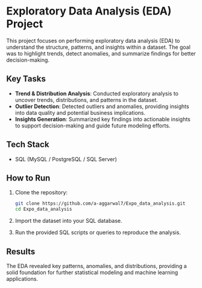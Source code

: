 # Exploratory Data Analysis (EDA) Project

This project focuses on performing exploratory data analysis (EDA) to understand the structure, patterns, and insights within a dataset. The goal was to highlight trends, detect anomalies, and summarize findings for better decision-making.

## Key Tasks

* **Trend & Distribution Analysis**: Conducted exploratory analysis to uncover trends, distributions, and patterns in the dataset.
* **Outlier Detection**: Detected outliers and anomalies, providing insights into data quality and potential business implications.
* **Insights Generation**: Summarized key findings into actionable insights to support decision-making and guide future modeling efforts.

## Tech Stack

* SQL (MySQL / PostgreSQL / SQL Server)

## How to Run

1. Clone the repository:

   ```bash
   git clone https://github.com/a-aggarwal7/Expo_data_analysis.git
   cd Expo_data_analysis
   ```
2. Import the dataset into your SQL database.
3. Run the provided SQL scripts or queries to reproduce the analysis.

## Results

The EDA revealed key patterns, anomalies, and distributions, providing a solid foundation for further statistical modeling and machine learning applications.












